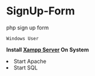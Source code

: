 # SignUp-Form
php sign up form 

<code>Windows User</code>

<b>Install <a href="https://www.apachefriends.org/download.html">Xampp Server</a> On System</b>

  <li>
    Start Apache
  </ul>
  <li>
    Start SQL
  </li>

